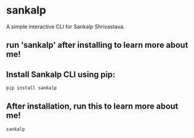 # sankalp

A simple interactive CLI for Sankalp Shrivastava.

## run 'sankalp' after installing to learn more about me!

## Install Sankalp CLI using pip:

```python
pip install sankalp
```

## After installation, run this to learn more about me!

```python
sankalp
```